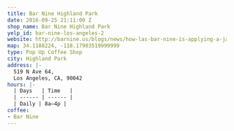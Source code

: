 ```yaml
---
title: Bar Nine Highland Park
date: 2016-09-25 21:11:00 Z
shop_name: Bar Nine Highland Park
yelp_id: bar-nine-los-angeles-2
website: http://barnine.us/blogs/news/how-las-bar-nine-is-applying-a-japanese-manufacturing-concept-to-coffee-retail
map: 34.1188224, -118.17903519999999
type: Pop Up Coffee Shop
city: Highland Park
address: |-
  519 N Ave 64,
  Los Angeles, CA, 90042
hours: |-
  | Days   | Time   |
  | ------ | ------ |
  | Daily | 8a–4p |
coffee:
- Bar Nine
---
```


